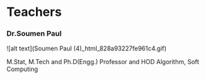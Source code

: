 # Teachers
 
 ### Dr.Soumen Paul
 
 ![alt text](Soumen Paul (4)_html_828a93227fe961c4.gif)
 
 M.Stat, M.Tech and Ph.D(Engg.)
 Professor and HOD
 Algorithm, Soft Computing
